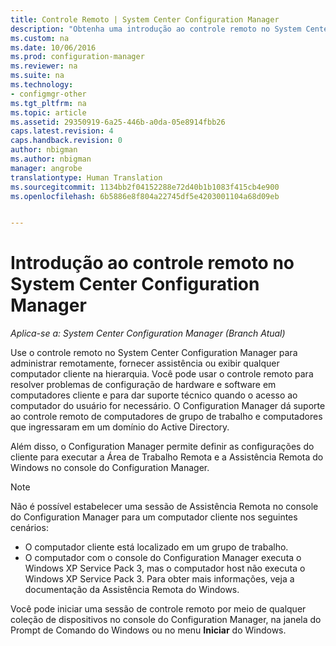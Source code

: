 ```yaml
---
title: Controle Remoto | System Center Configuration Manager
description: "Obtenha uma introdução ao controle remoto no System Center Configuration Manager."
ms.custom: na
ms.date: 10/06/2016
ms.prod: configuration-manager
ms.reviewer: na
ms.suite: na
ms.technology:
- configmgr-other
ms.tgt_pltfrm: na
ms.topic: article
ms.assetid: 29350919-6a25-446b-a0da-05e8914fbb26
caps.latest.revision: 4
caps.handback.revision: 0
author: nbigman
ms.author: nbigman
manager: angrobe
translationtype: Human Translation
ms.sourcegitcommit: 1134bb2f04152288e72d40b1b1083f415cb4e900
ms.openlocfilehash: 6b5886e8f804a22745df5e4203001104a68d09eb


---
```

# <a name="introduction-to-remote-control-in-system-center-configuration-manager"></a>Introdução ao controle remoto no System Center Configuration Manager

*Aplica-se a: System Center Configuration Manager (Branch Atual)*

Use o controle remoto no System Center Configuration Manager para administrar remotamente, fornecer assistência ou exibir qualquer computador cliente na hierarquia. Você pode usar o controle remoto para resolver problemas de configuração de hardware e software em computadores cliente e para dar suporte técnico quando o acesso ao computador do usuário for necessário. O Configuration Manager dá suporte ao controle remoto de computadores de grupo de trabalho e computadores que ingressaram em um domínio do Active Directory.  

 Além disso, o Configuration Manager permite definir as configurações do cliente para executar a Área de Trabalho Remota e a Assistência Remota do Windows no console do Configuration Manager.  

> [!NOTE]  
>  Não é possível estabelecer uma sessão de Assistência Remota no console do Configuration Manager para um computador cliente nos seguintes cenários:  
>   
>  -   O computador cliente está localizado em um grupo de trabalho.  
> -   O computador com o console do Configuration Manager executa o Windows XP Service Pack 3, mas o computador host não executa o Windows XP Service Pack 3. Para obter mais informações, veja a documentação da Assistência Remota do Windows.  

 Você pode iniciar uma sessão de controle remoto por meio de qualquer coleção de dispositivos no console do Configuration Manager, na janela do Prompt de Comando do Windows ou no menu **Iniciar** do Windows.  



<!--HONumber=Nov16_HO1-->


